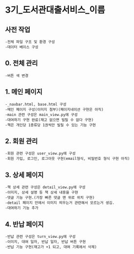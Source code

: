 # 3기_도서관대출서비스_이름

## 사전 작업
    -전체 파일 구조 및 환경 구성
    -데이터 베이스 구성

## 0. 전체 관리
    -버튼 색 변경

## 1. 메인 페이지
    -_navbar.html, base.html 구성
    -메인 페이지 구성(이미지 첨부)(페이지네이션 구현은 아직)
    -main 관련 구성은 main_view.py에 구성
    -대여하기 구현 완료(재고 없으면 빌릴 수 없다 구현)
    -책은 개인당 1종류당 1권씩만 빌릴 수 있는 기능 구현

## 2. 회원 관리
    -회원 관련 구성은 user_view.py에 구성
    -회원 가입, 로그인, 로그아웃 구현(email형식, 비밀번호 형식 구현 아직)

## 3. 상세 페이지
    -책 상세 관련 구성은 detail_view.py에 구성
    -이미지, 상세 설명 등 책 상세 내용을 구현
    -댓글 기능 구현.(가장 빠른 댓글 맨 위로 위치 구현)
    -detail 페이지 안에서 이미지 띄우는거 관련해서 모르는거 생김.
    -대여하기 기능 추가

## 4. 반납 페이지
    -반납 관련 구성은 turn_view.py에 구성
    -이미지, 대여 일자, 반납 일자, 반납 버튼 구현
    -반납 기능 구현(재고가 +1 되고, 대여 기록에서 삭제)
    

